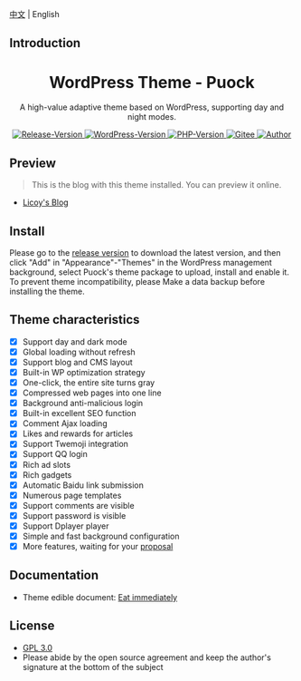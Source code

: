 [中文](./README.md) | English
## Introduction
<div align="center">
    <h1>WordPress Theme - Puock</h1>
    <p>A high-value adaptive theme based on WordPress, supporting day and night modes.</p>
      <a href="https://github.com/Licoy/wordpress-theme-puock/releases/latest">
        <img src="https://img.shields.io/github/v/release/Licoy/wordpress-theme-puock.svg?logo=git&style=for-the-badge" alt="Release-Version">
      </a>
    <a href="https://github.com/Licoy/wordpress-theme-puock">
        <img src="https://img.shields.io/badge/WordPress-V5.0+-0099CC.svg?logo=wordpress&style=for-the-badge" alt="WordPress-Version">
      </a>
    <a href="https://github.com/Licoy/wordpress-theme-puock">
        <img src="https://img.shields.io/badge/PHP-V7.0+-666699.svg?logo=php&style=for-the-badge" alt="PHP-Version">
      </a>
     <a href="https://gitee.com/licoy/wordpress-theme-puock">
        <img src="https://img.shields.io/badge/Gitee-%E7%A0%81%E4%BA%91-CC3333.svg?style=for-the-badge" alt="Gitee">
      </a>
    <a href="https://github.com/Licoy">
        <img src="https://img.shields.io/badge/author-Licoy-ff69b4.svg?style=for-the-badge" alt="Author">
      </a>
</div>

## Preview
> This is the blog with this theme installed. You can preview it online.
- [Licoy's Blog](https://www.licoy.cn/)
## Install
Please go to the [release version](https://github.com/Licoy/wordpress-theme-puock/releases) to download the latest version, and then click "Add" in "Appearance"-"Themes" in the WordPress management background, select Puock's theme package to upload, install and enable it. To prevent theme incompatibility, please Make a data backup before installing the theme.
## Theme characteristics
- [x] Support day and dark mode
- [x] Global loading without refresh
- [x] Support blog and CMS layout
- [x] Built-in WP optimization strategy
- [x] One-click, the entire site turns gray
- [x] Compressed web pages into one line
- [x] Background anti-malicious login
- [x] Built-in excellent SEO function
- [x] Comment Ajax loading
- [x] Likes and rewards for articles
- [x] Support Twemoji integration
- [x] Support QQ login
- [x] Rich ad slots
- [x] Rich gadgets
- [x] Automatic Baidu link submission
- [x] Numerous page templates
- [x] Support comments are visible
- [x] Support password is visible
- [x] Support Dplayer player
- [x] Simple and fast background configuration
- [x] More features, waiting for your [proposal](https://github.com/Licoy/wordpress-theme-puock/issues)
## Documentation
- Theme edible document: [Eat immediately](https://www.licoy.cn/puock-doc.html)
## License
- [GPL 3.0](./LICENSE)
- Please abide by the open source agreement and keep the author's signature at the bottom of the subject
